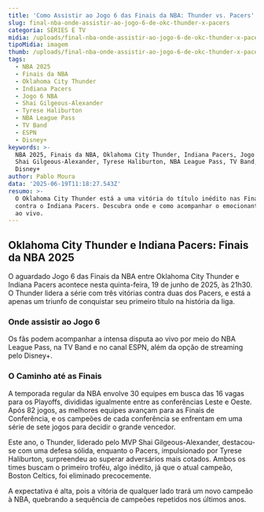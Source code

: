 ```yaml
---
title: 'Como Assistir ao Jogo 6 das Finais da NBA: Thunder vs. Pacers'
slug: final-nba-onde-assistir-ao-jogo-6-de-okc-thunder-x-pacers
categoria: SÉRIES E TV
midia: /uploads/final-nba-onde-assistir-ao-jogo-6-de-okc-thunder-x-pacers-thumb.png
tipoMidia: imagem
thumb: /uploads/final-nba-onde-assistir-ao-jogo-6-de-okc-thunder-x-pacers-thumb.png
tags:
  - NBA 2025
  - Finais da NBA
  - Oklahoma City Thunder
  - Indiana Pacers
  - Jogo 6 NBA
  - Shai Gilgeous-Alexander
  - Tyrese Haliburton
  - NBA League Pass
  - TV Band
  - ESPN
  - Disney+
keywords: >-
  NBA 2025, Finais da NBA, Oklahoma City Thunder, Indiana Pacers, Jogo 6 NBA,
  Shai Gilgeous-Alexander, Tyrese Haliburton, NBA League Pass, TV Band, ESPN,
  Disney+
author: Pablo Moura
data: '2025-06-19T11:18:27.543Z'
resumo: >-
  O Oklahoma City Thunder está a uma vitória do título inédito nas Finais da NBA
  contra o Indiana Pacers. Descubra onde e como acompanhar o emocionante Jogo 6
  ao vivo.
---
```


## Oklahoma City Thunder e Indiana Pacers: Finais da NBA 2025

O aguardado Jogo 6 das Finais da NBA entre Oklahoma City Thunder e Indiana Pacers acontece nesta quinta-feira, 19 de junho de 2025, às 21h30. O Thunder lidera a série com três vitórias contra duas dos Pacers, e está a apenas um triunfo de conquistar seu primeiro título na história da liga.

### Onde assistir ao Jogo 6

Os fãs podem acompanhar a intensa disputa ao vivo por meio do NBA League Pass, na TV Band e no canal ESPN, além da opção de streaming pelo Disney+.

### O Caminho até as Finais

A temporada regular da NBA envolve 30 equipes em busca das 16 vagas para os Playoffs, divididas igualmente entre as conferências Leste e Oeste. Após 82 jogos, as melhores equipes avançam para as Finais de Conferência, e os campeões de cada conferência se enfrentam em uma série de sete jogos para decidir o grande vencedor.

Este ano, o Thunder, liderado pelo MVP Shai Gilgeous-Alexander, destacou-se com uma defesa sólida, enquanto o Pacers, impulsionado por Tyrese Haliburton, surpreendeu ao superar adversários mais cotados. Ambos os times buscam o primeiro troféu, algo inédito, já que o atual campeão, Boston Celtics, foi eliminado precocemente.

A expectativa é alta, pois a vitória de qualquer lado trará um novo campeão à NBA, quebrando a sequência de campeões repetidos nos últimos anos.
